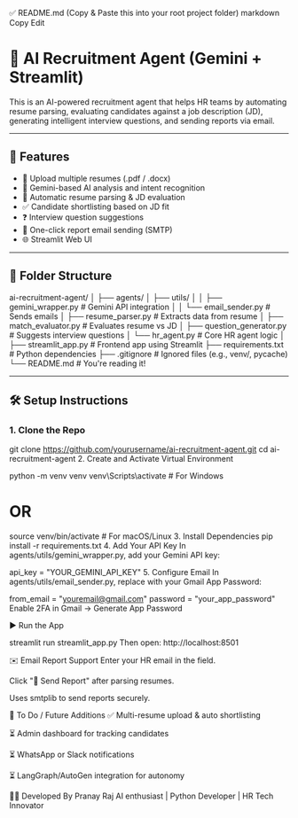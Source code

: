 ✅ README.md (Copy & Paste this into your root project folder)
markdown
Copy
Edit
# 🤖 AI Recruitment Agent (Gemini + Streamlit)

This is an AI-powered recruitment agent that helps HR teams by automating resume parsing, evaluating candidates against a job description (JD), generating intelligent interview questions, and sending reports via email.

---

## 🚀 Features

- 📄 Upload multiple resumes (.pdf / .docx)
- 🧠 Gemini-based AI analysis and intent recognition
- 📝 Automatic resume parsing & JD evaluation
- ✅ Candidate shortlisting based on JD fit
- ❓ Interview question suggestions
- 📧 One-click report email sending (SMTP)
- 🌐 Streamlit Web UI

---

## 📂 Folder Structure

ai-recruitment-agent/
│
├── agents/
│ ├── utils/
│ │ ├── gemini_wrapper.py # Gemini API integration
│ │ └── email_sender.py # Sends emails
│ ├── resume_parser.py # Extracts data from resume
│ ├── match_evaluator.py # Evaluates resume vs JD
│ ├── question_generator.py # Suggests interview questions
│ └── hr_agent.py # Core HR agent logic
│
├── streamlit_app.py # Frontend app using Streamlit
├── requirements.txt # Python dependencies
├── .gitignore # Ignored files (e.g., venv/, pycache)
└── README.md # You're reading it!


---

## 🛠️ Setup Instructions

### 1. Clone the Repo

git clone https://github.com/yourusername/ai-recruitment-agent.git
cd ai-recruitment-agent
2. Create and Activate Virtual Environment

python -m venv venv
venv\Scripts\activate   # For Windows
# OR
source venv/bin/activate  # For macOS/Linux
3. Install Dependencies
pip install -r requirements.txt
4. Add Your API Key
In agents/utils/gemini_wrapper.py, add your Gemini API key:

api_key = "YOUR_GEMINI_API_KEY"
5. Configure Email
In agents/utils/email_sender.py, replace with your Gmail App Password:

from_email = "youremail@gmail.com"
password = "your_app_password"
Enable 2FA in Gmail → Generate App Password

▶️ Run the App

streamlit run streamlit_app.py
Then open: http://localhost:8501

✉️ Email Report Support
Enter your HR email in the field.

Click "📧 Send Report" after parsing resumes.

Uses smtplib to send reports securely.

📌 To Do / Future Additions
✅ Multi-resume upload & auto shortlisting

⏳ Admin dashboard for tracking candidates

⏳ WhatsApp or Slack notifications

⏳ LangGraph/AutoGen integration for autonomy

👨‍💻 Developed By
Pranay Raj
AI enthusiast | Python Developer | HR Tech Innovator










